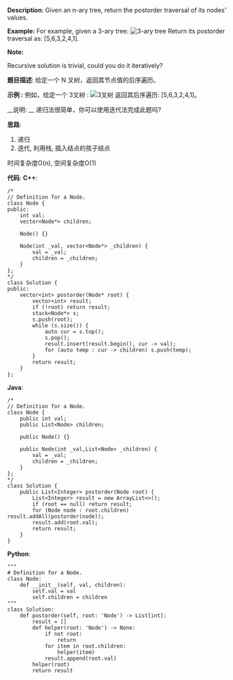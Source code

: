 __Description__:
Given an n-ary tree, return the postorder traversal of its nodes' values.

__Example:__
For example, given a 3-ary tree:
![3-ary tree](https://upload-images.jianshu.io/upload_images/16639143-caf24b6dedfe7889.png?imageMogr2/auto-orient/strip%7CimageView2/2/w/1240)
Return its postorder traversal as: [5,6,3,2,4,1].

__Note:__

Recursive solution is trivial, could you do it iteratively?

__题目描述__:
给定一个 N 叉树，返回其节点值的后序遍历。

__示例 :__
例如，给定一个 3叉树 :
![3叉树](https://upload-images.jianshu.io/upload_images/16639143-caf24b6dedfe7889.png?imageMogr2/auto-orient/strip%7CimageView2/2/w/1240)
返回其后序遍历: [5,6,3,2,4,1]。

__说明: __
递归法很简单，你可以使用迭代法完成此题吗?

__思路__:
1. 递归
2. 迭代, 利用栈, 插入结点的孩子结点

时间复杂度O(n), 空间复杂度O(1)

__代码__:
__C++__:
```
/*
// Definition for a Node.
class Node {
public:
    int val;
    vector<Node*> children;

    Node() {}

    Node(int _val, vector<Node*> _children) {
        val = _val;
        children = _children;
    }
};
*/
class Solution {
public:
    vector<int> postorder(Node* root) {
        vector<int> result;
        if (!root) return result;
        stack<Node*> s;
        s.push(root);
        while (s.size()) {
            auto cur = s.top();
            s.pop();
            result.insert(result.begin(), cur -> val);
            for (auto temp : cur -> children) s.push(temp);
        }
        return result;
    }
};
```

__Java__:
```
/*
// Definition for a Node.
class Node {
    public int val;
    public List<Node> children;

    public Node() {}

    public Node(int _val,List<Node> _children) {
        val = _val;
        children = _children;
    }
};
*/
class Solution {
    public List<Integer> postorder(Node root) {
        List<Integer> result = new ArrayList<>();
        if (root == null) return result;
        for (Node node : root.children) result.addAll(postorder(node));
        result.add(root.val);
        return result;
    }
}
```

__Python__:
```
"""
# Definition for a Node.
class Node:
    def __init__(self, val, children):
        self.val = val
        self.children = children
"""
class Solution:
    def postorder(self, root: 'Node') -> List[int]:
        result = []
        def helper(root: 'Node') -> None:
            if not root:
                return
            for item in root.children:
                helper(item)
            result.append(root.val)
        helper(root)
        return result
```
